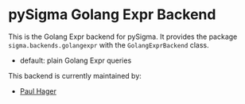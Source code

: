 # pySigma Golang Expr Backend

This is the Golang Expr backend for pySigma. It provides the package `sigma.backends.golangexpr` with the `GolangExprBackend` class.

* default: plain Golang Expr queries

This backend is currently maintained by:

* [Paul Hager](https://github.com/pH-T/)